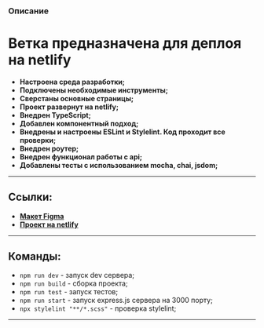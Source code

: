 ### Описание

Ветка предназначена для деплоя на netlify
=======

- **Настроена среда разработки;**
- **Подключены необходимые инструменты;**
- **Сверстаны основные страницы;**
- **Проект развернут на netlify;**
- **Внедрен TypeScript;**
- **Добавлен компонентный подход;**
- **Внедрены и настроены ESLint и Stylelint. Код проходит все проверки;**
- **Внедрен роутер;**
- **Внедрен функционал работы с api;**
- **Добавлены тесты с использованием mocha, chai, jsdom;**

---

## Ссылки:
- **[Макет Figma](https://www.figma.com/file/nWqRXj2Y0DQMlILIXWWhxk/web_messenger)**
- **[Проект на netlify](https://deploy--genuine-puffpuff-ab7d3c.netlify.app/)**

---

## Команды:

- `npm run dev` - запуск dev сервера;
- `npm run build` - сборка проекта;
- `npm run test` - запуск тестов;
- `npm run start` - запуск express.js сервера на 3000 порту;
- `npx stylelint "**/*.scss"` - проверка stylelint;

---

